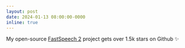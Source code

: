 ```yaml
---
layout: post
date: 2024-01-13 08:00:00-0000
inline: true
---
```


My open-source [FastSpeech 2](
https://github.com/ming024/FastSpeech2) project gets over 1.5k stars on Github :sparkles: